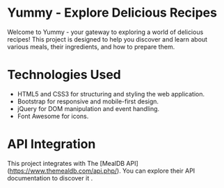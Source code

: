 # Yummy - Explore Delicious Recipes
Welcome to Yummy - your gateway to exploring a world of delicious recipes! This project is designed to help you discover and learn about various meals, their ingredients, and how to prepare them.
# Technologies Used
- HTML5 and CSS3 for structuring and styling the web application.
- Bootstrap for responsive and mobile-first design.
- jQuery for DOM manipulation and event handling.
- Font Awesome for icons.
# API Integration
This project integrates with The [MealDB API] (https://www.themealdb.com/api.php/). You can explore their API documentation to discover it .
